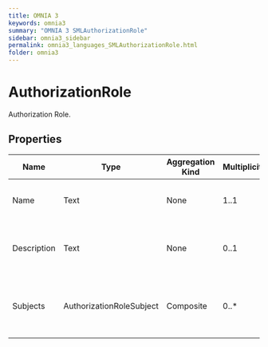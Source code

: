 ```yaml
---
title: OMNIA 3
keywords: omnia3
summary: "OMNIA 3 SMLAuthorizationRole"
sidebar: omnia3_sidebar
permalink: omnia3_languages_SMLAuthorizationRole.html
folder: omnia3
---
```


# AuthorizationRole
Authorization Role.
## Properties

| Name | Type | Aggregation Kind | Multiplicity | Length | Description |
| --------- | --------- | --------- | --------- | --------- | --------- |
| Name | Text | None | 1..1 | None | The name of the role (unique identifier). |
| Description | Text | None | 0..1 | None | The textual explanation of the entities’ purpose. |
| Subjects | AuthorizationRoleSubject | Composite | 0..* | None | List of subjects (users) that have the role assigned. |



